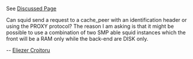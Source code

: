 See [Discussed
Page](https://wiki.squid-cache.org/action/show/ConfigExamples/SmpCarpCluster/Discussion/ConfigExamples/SmpCarpCluster#)

Can squid send a request to a cache\_peer with an identification header
or using the PROXY protocol? The reason I am asking is that it might be
possible to use a combination of two SMP able squid instances which the
front will be a RAM only while the back-end are DISK only.

\-- [Eliezer
Croitoru](https://wiki.squid-cache.org/action/show/ConfigExamples/SmpCarpCluster/Discussion/Eliezer%20Croitoru#)
